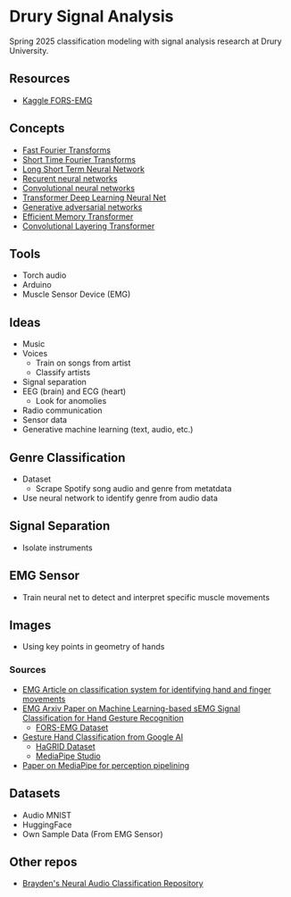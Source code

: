 # Drury Signal Analysis

Spring 2025 classification modeling with signal analysis research at Drury University.

## Resources
  * [Kaggle FORS-EMG](https://www.kaggle.com/datasets/ummerummanchaity/fors-emg-a-novel-semg-dataset?resource=download)

## Concepts
  * [Fast Fourier Transforms](https://en.wikipedia.org/wiki/Fourier_transform)
  * [Short Time Fourier Transforms](https://en.wikipedia.org/wiki/Short-time_Fourier_transform)
  * [Long Short Term Neural Network](https://arxiv.org/pdf/1706.03762)
  * [Recurent neural networks](https://www.ibm.com/topics/recurrent-neural-networks)
  * [Convolutional neural networks](https://en.wikipedia.org/wiki/Convolutional_neural_network)
  * [Transformer Deep Learning Neural Net](https://arxiv.org/pdf/1706.03762)
  * [Generative adversarial networks](https://en.wikipedia.org/wiki/Generative_adversarial_network)
  * [Efficient Memory Transformer](https://arxiv.org/pdf/2010.10759)
  * [Convolutional Layering Transformer](https://arxiv.org/pdf/2209.14868)


 ## Tools
   * Torch audio
   * Arduino
   * Muscle Sensor Device (EMG)

## Ideas 
   * Music
   * Voices
      * Train on songs from artist
      * Classify artists
   * Signal separation
  * EEG (brain) and ECG (heart)
    * Look for anomolies
  * Radio communication
  * Sensor data
  * Generative machine learning (text, audio, etc.)

## Genre Classification
  * Dataset
    * Scrape Spotify song audio and genre from metatdata
  * Use neural network to identify genre from audio data

## Signal Separation
 * Isolate instruments

## EMG Sensor
 * Train neural net to detect and interpret specific muscle movements
## Images
 * Using key points in geometry of hands 
### Sources
 * [EMG Article on classification system for identifying hand and finger movements](https://www.sciencedirect.com/science/article/pii/S2772442522000661#:~:text=Abstract,of%20study%20in%20the%20future.)
 * [EMG Arxiv Paper on Machine Learning-based sEMG Signal Classification for Hand Gesture Recognition](https://arxiv.org/html/2411.15655v1#S3)
   * [FORS-EMG Dataset](https://www.kaggle.com/datasets/ummerummanchaity/fors-emg-a-novel-semg-dataset/data)
 * [Gesture Hand Classification from Google AI](https://ai.google.dev/edge/mediapipe/solutions/vision/gesture_recognizer)
   * [HaGRID Dataset](https://www.kaggle.com/datasets/kapitanov/hagrid)
   * [MediaPipe Studio](https://mediapipe-studio.webapps.google.com/studio/demo/gesture_recognizer)
 * [Paper on MediaPipe for perception pipelining](https://arxiv.org/pdf/1906.08172)

## Datasets
 * Audio MNIST
 * HuggingFace
 * Own Sample Data (From EMG Sensor)

## Other repos
 * [Brayden's Neural Audio Classification Repository](https://github.com/braydenoneal/neural-audio-classification)
